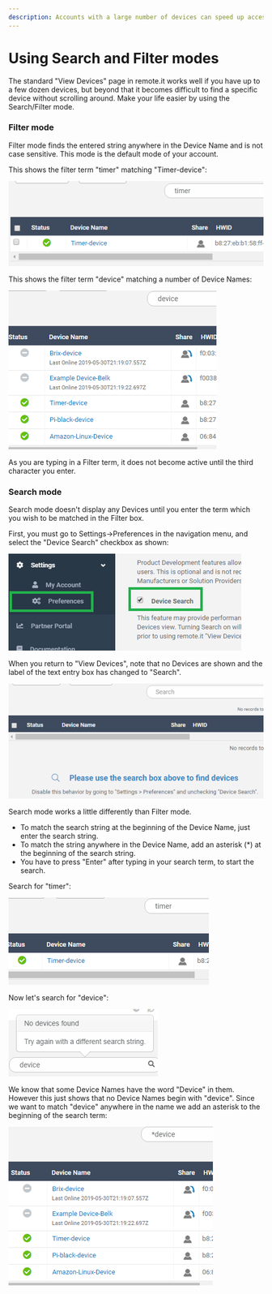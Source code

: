 ```yaml
---
description: Accounts with a large number of devices can speed up access using this mode
---
```


# Using Search and Filter modes

The standard "View Devices" page in remote.it works well if you have up to a few dozen devices, but beyond that it becomes difficult to find a specific device without scrolling around.  Make your life easier by using the Search/Filter mode.

### Filter mode

Filter mode finds the entered string anywhere in the Device Name and is not case sensitive.  This mode is the default mode of your account.  

This shows the filter term "timer" matching "Timer-device":

![](../../.gitbook/assets/image%20%2880%29.png)

This shows the filter term "device" matching a number of Device Names:

![](../../.gitbook/assets/image%20%28124%29.png)

As you are typing in a Filter term, it does not become active until the third character you enter.

### Search mode

Search mode doesn't display any Devices until you enter the term which you wish to be matched in the Filter box.

First, you must go to Settings-&gt;Preferences in the navigation menu, and select the "Device Search" checkbox as shown:

![](../../.gitbook/assets/image%20%28149%29.png)

When you return to "View Devices", note that no Devices are shown and the label of the text entry box has changed to "Search".

![](../../.gitbook/assets/image%20%2812%29.png)

Search mode works a little differently than Filter mode.

* To match the search string at the beginning of the Device Name, just enter the search string.
* To match the string anywhere in the Device Name,  add an asterisk \(\*\) at the beginning of the search string.
* You have to press "Enter" after typing in your search term, to start the search.

 

Search for "timer":

![](../../.gitbook/assets/image%20%28143%29.png)

Now let's search for "device":

![](../../.gitbook/assets/image%20%28137%29.png)

We know that some Device Names have the word "Device" in them.  However this just shows that no Device Names begin with "device".  Since we want to match "device" anywhere in the name we add an asterisk to the beginning of the search term:

![](../../.gitbook/assets/image%20%2826%29.png)

